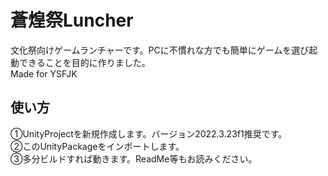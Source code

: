 # 蒼煌祭Luncher
文化祭向けゲームランチャーです。PCに不慣れな方でも簡単にゲームを選び起動できることを目的に作りました。  
Made for YSFJK  

## 使い方
①UnityProjectを新規作成します。バージョン2022.3.23f1推奨です。  
②このUnityPackageをインポートします。  
③多分ビルドすれば動きます。ReadMe等もお読みください。
